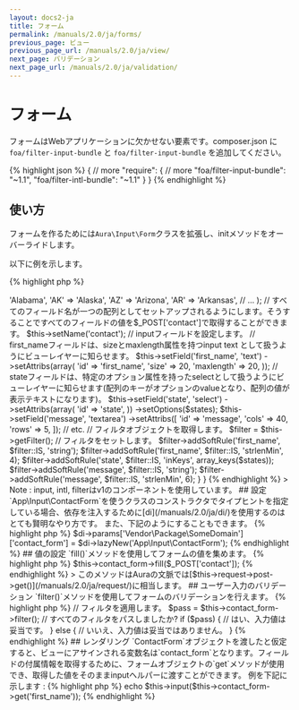 ```yaml
---
layout: docs2-ja
title: フォーム
permalink: /manuals/2.0/ja/forms/
previous_page: ビュー
previous_page_url: /manuals/2.0/ja/view/
next_page: バリデーション
next_page_url: /manuals/2.0/ja/validation/
---
```


# フォーム

フォームはWebアプリケーションに欠かせない要素です。composer.json に`foa/filter-input-bundle` と `foa/filter-input-bundle` を追加してください。

{% highlight json %}
{
    // more
    "require": {
        // more
        "foa/filter-input-bundle": "~1.1",
        "foa/filter-intl-bundle": "~1.1"
    }
}
{% endhighlight %}

## 使い方

フォームを作るためには`Aura\Input\Form`クラスを拡張し、initメソッドをオーバーライドします。

以下に例を示します。

{% highlight php %}
<?php
/**
 * {$PROJECT_PATH}/src/App/Input/ContactForm.php
 */
namespace App\Input;

use Aura\Input\Form;

class ContactForm extends Form
{
    public function init()
    {
        $states = array(
            'AL' => 'Alabama',
            'AK' => 'Alaska',
            'AZ' => 'Arizona',
            'AR' => 'Arkansas',
            // ...
        );
        // すべてのフィールド名が一つの配列としてセットアップされるようにします。そうすることですべてのフィールドの値を$_POST['contact']で取得することができます。
        $this->setName('contact');
        // inputフィールドを設定します。
        // first_nameフィールドは、sizeとmaxlength属性を持つinput text として扱うようにビューレイヤーに知らせます。
        $this->setField('first_name', 'text')
            ->setAttribs(array(
                'id' => 'first_name',
                'size' => 20,
                'maxlength' => 20,
            ));

        // stateフィールドは、特定のオプション属性を持ったselectとして扱うようにビューレイヤーに知らせます(配列のキーがオプションのvalueとなり、配列の値が表示テキストになります)。
        $this->setField('state', 'select')
            ->setAttribs(array(
                 'id' => 'state',
            ))
            ->setOptions($states);

        $this->setField('message', 'textarea')
            ->setAttribs([
                'id' => 'message',
                'cols' => 40,
                'rows' => 5,
            ]);
        // etc.

        // フィルタオブジェクトを取得します。
        $filter = $this->getFilter();
        // フィルタをセットします。
        $filter->addSoftRule('first_name', $filter::IS, 'string');
        $filter->addSoftRule('first_name', $filter::IS, 'strlenMin', 4);
        $filter->addSoftRule('state', $filter::IS, 'inKeys', array_keys($states));
        $filter->addSoftRule('message', $filter::IS, 'string');
        $filter->addSoftRule('message', $filter::IS, 'strlenMin', 6);
    }
}
{% endhighlight %}

> Note : input, intl, filterはv1のコンポーネントを使用しています。

## 設定

`App\Input\ContactForm`を使うクラスのコンストラクタでタイプヒントを指定している場合、依存を注入するために[di](/manuals/2.0/ja/di/)を使用するのはとても賢明なやり方です。

また、下記のようにすることもできます。

{% highlight php %}
$di->params['Vendor\Package\SomeDomain']['contact_form'] = $di->lazyNew('App\Input\ContactForm');
{% endhighlight %}

## 値の設定

`fill()`メソッドを使用してフォームの値を集めます。

{% highlight php %}
$this->contact_form->fill($_POST['contact']);
{% endhighlight %}

> このメソッドはAuraの文脈では[$this->request->post->get()](/manuals/2.0/ja/request/)に相当します。

## ユーザー入力のバリデーション

`filter()`メソッドを使用してフォームのバリデーションを行えます。

{% highlight php %}
// フィルタを適用します。
$pass = $this->contact_form->filter();

// すべてのフィルタをパスしましたか?
if ($pass) {
    // はい、入力値は妥当です。
} else {
    // いいえ、入力値は妥当ではありません。
}
{% endhighlight %}

## レンダリング

`ContactForm`オブジェクトを渡したと仮定すると、ビューにアサインされる変数名は`contact_form`となります。フィールドの付属情報を取得するために、フォームオブジェクトの`get`メソッドが使用でき、取得した値をそのままinputヘルパーに渡すことができます。

例を下記に示します :

{% highlight php %}
echo $this->input($this->contact_form->get('first_name'));
{% endhighlight %}
